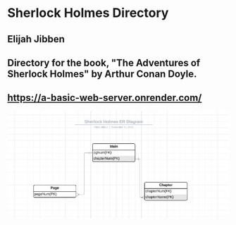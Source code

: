 # Sherlock Holmes Directory
## Elijah Jibben
## Directory for the book, "The Adventures of Sherlock Holmes" by Arthur Conan Doyle.
## https://a-basic-web-server.onrender.com/
<img src="docs/er.png" alt="ER">

